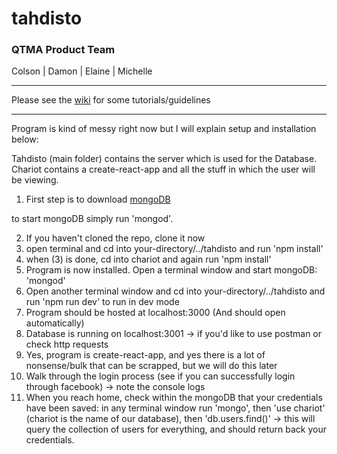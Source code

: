 # tahdisto
### QTMA Product Team
Colson | Damon | Elaine | Michelle

---

Please see the [wiki](https://github.com/damonrichardson/tahdisto/wiki) for some tutorials/guidelines

---

Program is kind of messy right now but I will explain setup and installation below:

Tahdisto (main folder) contains the server which is used for the Database.
Chariot contains a create-react-app and all the stuff in which the user will be viewing.

1. First step is to download [mongoDB](https://docs.mongodb.com/master/tutorial/install-mongodb-on-os-x/?_ga=1.244629893.1444372754.1479134408)

to start mongoDB simply run 'mongod'.

2. If you haven't cloned the repo, clone it now
3. open terminal and cd into your-directory/../tahdisto and run 'npm install'
4. when (3) is done, cd into chariot and again run 'npm install'
5. Program is now installed. Open a terminal window and start mongoDB: 'mongod'
6. Open another terminal window and cd into your-directory/../tahdisto and run 'npm run dev' to run in dev mode
7. Program should be hosted at localhost:3000 (And should open automatically)
8. Database is running on localhost:3001 -> if you'd like to use postman or check http requests
9. Yes, program is create-react-app, and yes there is a lot of nonsense/bulk that can be scrapped, but we will do this later
10. Walk through the login process (see if you can successfully login through facebook) -> note the console logs
11. When you reach home, check within the mongoDB that your credentials have been saved: in any terminal window run 'mongo', then 'use chariot' (chariot is the name of our database), then 'db.users.find()' -> this will query the collection of users for everything, and should return back your credentials.
